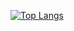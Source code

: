 [![Top Langs](https://github-readme-stats-rho-ten-94.vercel.app/api/top-langs/?username=juli0q&layout=compact&theme=radical&exclude_repo=github-readme-stats)]()
